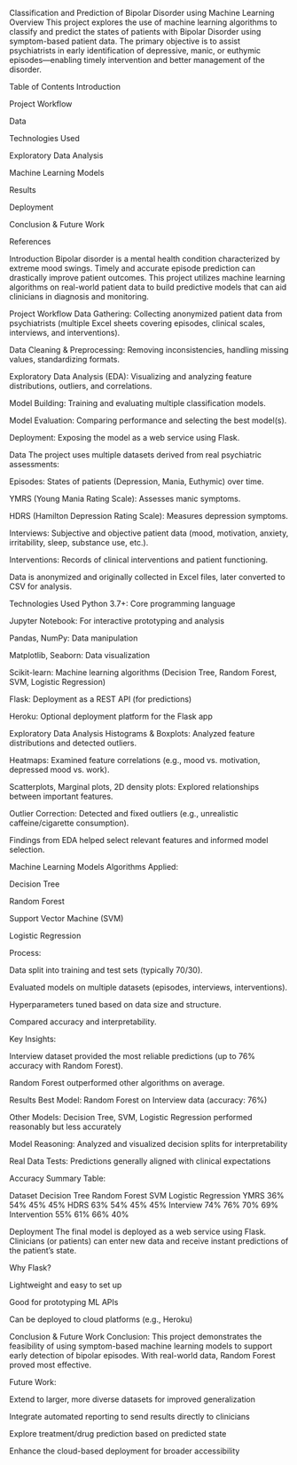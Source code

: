 Classification and Prediction of Bipolar Disorder using Machine Learning
Overview
This project explores the use of machine learning algorithms to classify and predict the states of patients with Bipolar Disorder using symptom-based patient data. The primary objective is to assist psychiatrists in early identification of depressive, manic, or euthymic episodes—enabling timely intervention and better management of the disorder.

Table of Contents
Introduction

Project Workflow

Data

Technologies Used

Exploratory Data Analysis

Machine Learning Models

Results

Deployment

Conclusion & Future Work

References

Introduction
Bipolar disorder is a mental health condition characterized by extreme mood swings. Timely and accurate episode prediction can drastically improve patient outcomes. This project utilizes machine learning algorithms on real-world patient data to build predictive models that can aid clinicians in diagnosis and monitoring.

Project Workflow
Data Gathering: Collecting anonymized patient data from psychiatrists (multiple Excel sheets covering episodes, clinical scales, interviews, and interventions).

Data Cleaning & Preprocessing: Removing inconsistencies, handling missing values, standardizing formats.

Exploratory Data Analysis (EDA): Visualizing and analyzing feature distributions, outliers, and correlations.

Model Building: Training and evaluating multiple classification models.

Model Evaluation: Comparing performance and selecting the best model(s).

Deployment: Exposing the model as a web service using Flask.

Data
The project uses multiple datasets derived from real psychiatric assessments:

Episodes: States of patients (Depression, Mania, Euthymic) over time.

YMRS (Young Mania Rating Scale): Assesses manic symptoms.

HDRS (Hamilton Depression Rating Scale): Measures depression symptoms.

Interviews: Subjective and objective patient data (mood, motivation, anxiety, irritability, sleep, substance use, etc.).

Interventions: Records of clinical interventions and patient functioning.

Data is anonymized and originally collected in Excel files, later converted to CSV for analysis.

Technologies Used
Python 3.7+: Core programming language

Jupyter Notebook: For interactive prototyping and analysis

Pandas, NumPy: Data manipulation

Matplotlib, Seaborn: Data visualization

Scikit-learn: Machine learning algorithms (Decision Tree, Random Forest, SVM, Logistic Regression)

Flask: Deployment as a REST API (for predictions)

Heroku: Optional deployment platform for the Flask app

Exploratory Data Analysis
Histograms & Boxplots: Analyzed feature distributions and detected outliers.

Heatmaps: Examined feature correlations (e.g., mood vs. motivation, depressed mood vs. work).

Scatterplots, Marginal plots, 2D density plots: Explored relationships between important features.

Outlier Correction: Detected and fixed outliers (e.g., unrealistic caffeine/cigarette consumption).

Findings from EDA helped select relevant features and informed model selection.

Machine Learning Models
Algorithms Applied:

Decision Tree

Random Forest

Support Vector Machine (SVM)

Logistic Regression

Process:

Data split into training and test sets (typically 70/30).

Evaluated models on multiple datasets (episodes, interviews, interventions).

Hyperparameters tuned based on data size and structure.

Compared accuracy and interpretability.

Key Insights:

Interview dataset provided the most reliable predictions (up to 76% accuracy with Random Forest).

Random Forest outperformed other algorithms on average.

Results
Best Model: Random Forest on Interview data (accuracy: 76%)

Other Models: Decision Tree, SVM, Logistic Regression performed reasonably but less accurately

Model Reasoning: Analyzed and visualized decision splits for interpretability

Real Data Tests: Predictions generally aligned with clinical expectations

Accuracy Summary Table:

Dataset	Decision Tree	Random Forest	SVM	Logistic Regression
YMRS	36%	54%	45%	45%
HDRS	63%	54%	45%	45%
Interview	74%	76%	70%	69%
Intervention	55%	61%	66%	40%

Deployment
The final model is deployed as a web service using Flask. Clinicians (or patients) can enter new data and receive instant predictions of the patient’s state.

Why Flask?

Lightweight and easy to set up

Good for prototyping ML APIs

Can be deployed to cloud platforms (e.g., Heroku)

Conclusion & Future Work
Conclusion: This project demonstrates the feasibility of using symptom-based machine learning models to support early detection of bipolar episodes. With real-world data, Random Forest proved most effective.

Future Work:

Extend to larger, more diverse datasets for improved generalization

Integrate automated reporting to send results directly to clinicians

Explore treatment/drug prediction based on predicted state

Enhance the cloud-based deployment for broader accessibility
